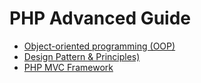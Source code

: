 # PHP Advanced Guide

- [Object-oriented programming (OOP)](./oop/README.md)
- [Design Pattern & Principles)](./design-pattern/README.md)
- [PHP MVC Framework](./mvc-framwork/README.md)
